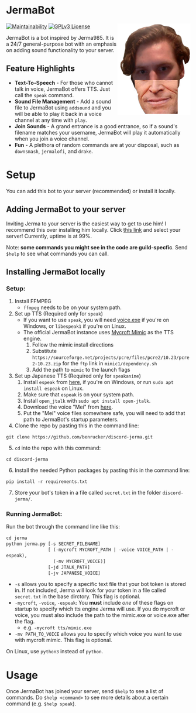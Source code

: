 # JermaBot

<img src="jerma/resources/images/thumbnail.png" width="200" height="250" align="right" />

[![Maintainability](https://api.codeclimate.com/v1/badges/11bccccb374395ea9f7d/maintainability)](https://codeclimate.com/github/benrucker/discord-jerma/maintainability)
[![GPLv3 License](https://img.shields.io/badge/License-GPL%20v3-yellow.svg)](LICENSE)

JermaBot is a bot inspired by Jerma985. It is a 24/7 general-purpose bot with an emphasis on adding sound functionality to your server.

## Feature Highlights

* **Text-To-Speech** - For those who cannot talk in voice, JermaBot offers TTS. Just call the `speak` command.
* **Sound File Management** - Add a sound file to JermaBot using `addsound` and you will be able to play it back in a voice channel at any time with `play`.
* **Join Sounds** - A grand entrance is a good entrance, so if a sound's filename matches your username, JermaBot will play it automatically when you join a voice channel.
* **Fun** - A plethora of random commands are at your disposal, such as `downsmash`, `jermalofi`, and `drake`.

# Setup

You can add this bot to your server (recommended) or install it locally.

## Adding JermaBot to your server

Inviting Jerma to your server is the easiest way to get to use him! I recommend this over installing him locally. Click [this link](https://discordapp.com/api/oauth2/authorize?client_id=579445833938763816&permissions=120859712&scope=bot) and select your server! Currently, uptime is at 99%.

Note: **some commands you might see in the code are guild-specfic**. Send `$help` to see what commands you can call.

## Installing JermaBot locally

### Setup:

1. Install FFMPEG
    * `ffmpeg` needs to be on your system path.
2. Set up TTS (Required only for `speak`)
    * If you want to use `speak`, you will need [voice.exe](https://www.elifulkerson.com/projects/commandline-text-to-speech.php) if you're on Windows, or `libespeak1` if you're on Linux.
    * The official JermaBot instance uses [Mycroft Mimic](https://mimic.mycroft.ai/) as the TTS engine.
      1. Follow the mimic install directions
      2. Substitute `https://sourceforge.net/projects/pcre/files/pcre2/10.23/pcre2-10.23.zip` for the `ftp` link in `mimic1/dependency.sh`
      3. Add the path to `mimic` to the launch flags
3. Set up Japanese TTS (Required only for `speakanime`)
    1. Install `espeak` from [here](http://espeak.sourceforge.net/), if you're on Windows, or run `sudo apt install espeak` on Linux.
    2. Make sure that `espeak` is on your system path.
    3. Install `open_jtalk` with `sudo apt install open-jtalk`.
    4. Download the voice "Mei" from [here](https://sourceforge.net/projects/mmdagent/files/MMDAgent_Example/MMDAgent_Example-1.8/MMDAgent_Example-1.8.zip).
    5. Put the "Mei" voice files somewhere safe, you will need to add that path to JermaBot's startup parameters.
4. Clone the repo by pasting this in the command line:

```
git clone https://github.com/benrucker/discord-jerma.git
```

5. `cd` into the repo with this command:

```
cd discord-jerma
```

6. Install the needed Python packages by pasting this in the command line:

```
pip install -r requirements.txt
```

7. Store your bot's token in a file called `secret.txt` in the folder `discord-jerma/`.

### Running JermaBot:

Run the bot through the command line like this:
```
cd jerma
python jerma.py [-s SECRET_FILENAME]
                [ (-mycroft MYCROFT_PATH | -voice VOICE_PATH | -espeak),
                  (-mv MYCROFT_VOICE)]
                [-jd JTALK_PATH]
                [-jv JAPANESE_VOICE]
```
* `-s` allows you to specify a specific text file that your bot token is stored in. If not included, Jerma will look for your token in a file called `secret.txt` in the base dirctory. This flag is optional.
* `-mycroft`, `-voice`, `-espeak`: You **must** include _one_ of these flags on startup to specify which tts engine Jerma will use. If you do mycroft or voice, you must also include the path to the mimic.exe or voice.exe after the flag.
    * e.g. `-mycroft tts/mimic.exe`
* `-mv PATH_TO_VOICE` allows you to specify which voice you want to use with mycroft mimic. This flag is optional.


On Linux, use `python3` instead of `python`.

# Usage

Once JermaBot has joined your server, send `$help` to see a list of commands. Do `$help <command>` to see more details about a certain command (e.g. `$help speak`).
